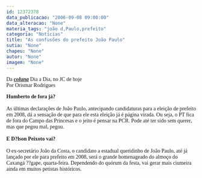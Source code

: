 ```yaml
---
id: 12372378
data_publicacao: "2006-09-08 09:00:00"
data_alteracao: "None"
materia_tags: "joão d,Paulo,prefeito"
categoria: "Notícias"
title: "As confusões do prefeito João Paulo"
sutia: "None"
chapeu: "None"
autor: "None"
imagem: "None"
---
```

<p><P><FONT face=Verdana>Da <STRONG><EM><A href=\"https://jc3.uol.com.br/jornal/2006/09/08/col_30.php\" target=_blank>coluna</A></EM></STRONG> Dia a Dia, no JC de hoje<BR>Por Orismar Rodrigues</FONT></P></p>
<p><P><FONT face=Verdana><STRONG>Humberto de fora já?<BR></STRONG><BR>As últimas declarações de João Paulo, antecipando candidaturas para a eleição de prefeito em 2008, dá a sensação de que para ele esta eleição já é página virada. Ou seja, o PT fica de fora do Campo das Princesas e o jeito é pensar na PCR. Pode até ter sido sem querer, mas que pegou mal, pegou.<BR><BR><STRONG>E D?lson Peixoto vai? <BR></STRONG><BR>O ex-secretário João da Costa, o candidato a estadual queridinho de João Paulo, até já lançado por ele para prefeito em 2008, será o grande homenageado do almoço do Caxangá ??gape, quarta-feira. Dependendo do quórum da festa, vai gerar mais ciumeira ainda em muitos petistas históricos. </FONT></P> </p>
